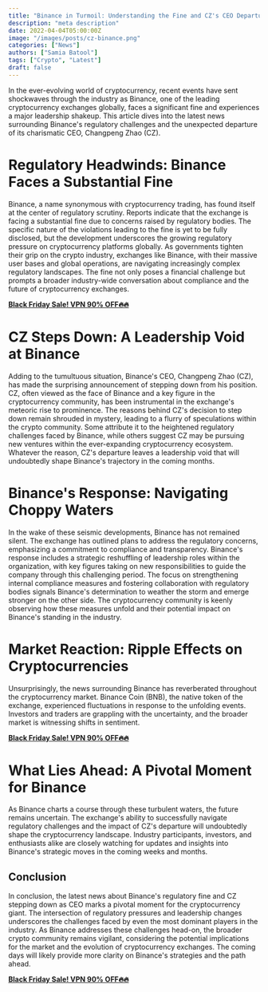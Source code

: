 ```yaml
---
title: "Binance in Turmoil: Understanding the Fine and CZ's CEO Departure"
description: "meta description"
date: 2022-04-04T05:00:00Z
image: "/images/posts/cz-binance.png"
categories: ["News"]
authors: ["Samia Batool"]
tags: ["Crypto", "Latest"]
draft: false
---
```


In the ever-evolving world of cryptocurrency, recent events have sent shockwaves through the industry as Binance, one of the leading cryptocurrency exchanges globally, faces a significant fine and experiences a major leadership shakeup. This article dives into the latest news surrounding Binance's regulatory challenges and the unexpected departure of its charismatic CEO, Changpeng Zhao (CZ).

# Regulatory Headwinds: Binance Faces a Substantial Fine
Binance, a name synonymous with cryptocurrency trading, has found itself at the center of regulatory scrutiny. Reports indicate that the exchange is facing a substantial fine due to concerns raised by regulatory bodies. The specific nature of the violations leading to the fine is yet to be fully disclosed, but the development underscores the growing regulatory pressure on cryptocurrency platforms globally.
As governments tighten their grip on the crypto industry, exchanges like Binance, with their massive user bases and global operations, are navigating increasingly complex regulatory landscapes. The fine not only poses a financial challenge but prompts a broader industry-wide conversation about compliance and the future of cryptocurrency exchanges.

**[Black Friday Sale! VPN 90% OFF🔥🔥](https://singingfiles.com/show.php?l=0&u=865363&id=60403)**

# CZ Steps Down: A Leadership Void at Binance
Adding to the tumultuous situation, Binance's CEO, Changpeng Zhao (CZ), has made the surprising announcement of stepping down from his position. CZ, often viewed as the face of Binance and a key figure in the cryptocurrency community, has been instrumental in the exchange's meteoric rise to prominence.
The reasons behind CZ's decision to step down remain shrouded in mystery, leading to a flurry of speculations within the crypto community. Some attribute it to the heightened regulatory challenges faced by Binance, while others suggest CZ may be pursuing new ventures within the ever-expanding cryptocurrency ecosystem. Whatever the reason, CZ's departure leaves a leadership void that will undoubtedly shape Binance's trajectory in the coming months.

# Binance's Response: Navigating Choppy Waters
In the wake of these seismic developments, Binance has not remained silent. The exchange has outlined plans to address the regulatory concerns, emphasizing a commitment to compliance and transparency. Binance's response includes a strategic reshuffling of leadership roles within the organization, with key figures taking on new responsibilities to guide the company through this challenging period.
The focus on strengthening internal compliance measures and fostering collaboration with regulatory bodies signals Binance's determination to weather the storm and emerge stronger on the other side. The cryptocurrency community is keenly observing how these measures unfold and their potential impact on Binance's standing in the industry.

# Market Reaction: Ripple Effects on Cryptocurrencies
Unsurprisingly, the news surrounding Binance has reverberated throughout the cryptocurrency market. Binance Coin (BNB), the native token of the exchange, experienced fluctuations in response to the unfolding events. Investors and traders are grappling with the uncertainty, and the broader market is witnessing shifts in sentiment.

**[Black Friday Sale! VPN 90% OFF🔥🔥](https://singingfiles.com/show.php?l=0&u=865363&id=60403)**

# What Lies Ahead: A Pivotal Moment for Binance
As Binance charts a course through these turbulent waters, the future remains uncertain. The exchange's ability to successfully navigate regulatory challenges and the impact of CZ's departure will undoubtedly shape the cryptocurrency landscape. Industry participants, investors, and enthusiasts alike are closely watching for updates and insights into Binance's strategic moves in the coming weeks and months.

## Conclusion

In conclusion, the latest news about Binance's regulatory fine and CZ stepping down as CEO marks a pivotal moment for the cryptocurrency giant. The intersection of regulatory pressures and leadership changes underscores the challenges faced by even the most dominant players in the industry.
As Binance addresses these challenges head-on, the broader crypto community remains vigilant, considering the potential implications for the market and the evolution of cryptocurrency exchanges. The coming days will likely provide more clarity on Binance's strategies and the path ahead.

**[Black Friday Sale! VPN 90% OFF🔥🔥](https://singingfiles.com/show.php?l=0&u=865363&id=60403)**